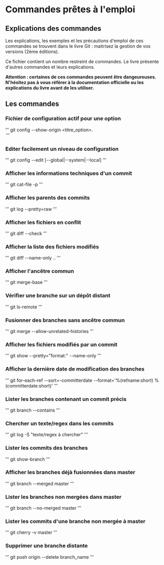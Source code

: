 # Commandes prêtes à l'emploi

## Explications des commandes

Les explications, les exemples et les précautions d'emploi de ces commandes se trouvent dans le livre Git : maitrisez la gestion de vos versions (2ème éditions).

Ce fichier contient un nombre restreint de commandes. Le livre présente d'autres commandes et leurs explications.

**Attention : certaines de ces commandes peuvent être dangeureuses. N'hésitez pas à vous référer à la documentation officielle ou les explications du livre avant de les utiliser.**

## Les commandes

### Fichier de configuration actif pour une option

’’’
git config --show-origin <titre_option>.<option>
’’’

### Editer facilement un niveau de configuration

’’’
git config --edit [--global|--system|--local]
’’’

### Afficher les informations techniques d'un commit

’’’
git cat-file -p <commit>
’’’

### Afficher les parents des commits

’’’
git log --pretty=raw
’’’

### Afficher les fichiers en conflit

’’’
git diff --check
’’’

### Afficher la liste des fichiers modifiés

’’’
git diff --name-only <commit1>..<commit2>
’’’

### Afficher l'ancêtre commun

’’’
git merge-base <branch1> <branch2>
’’’

### Vérifier une branche sur un dépôt distant

’’’
git ls-remote <origin> <branch>
’’’

### Fusionner des branches sans ancêtre commun

’’’
git merge --allow-unrelated-histories <branch>
’’’

### Afficher les fichiers modifiés par un commit

’’’
git show --pretty="format:" --name-only <commit>
’’’

### Afficher la dernière date de modification des branches

’’’
git for-each-ref --sort=-committerdate --format='%(refname:short) %(committerdate:short)'
’’’

### Lister les branches contenant un commit précis

’’’
git branch --contains <commit>
’’’

### Chercher un texte/regex dans les commits

’’’
git log -S "texte/regex à chercher"
’’’

### Lister les commits des branches

’’’
git show-branch
’’’

### Afficher les branches déjà fusionnées dans master

’’’
git branch --merged master
’’’

### Lister les branches non mergées dans master

’’’
git branch --no-merged master
’’’

### Lister les commits d'une branche non mergée à master

’’’
git cherry -v master <branch>
’’’

### Supprimer une branche distante

’’’
git push origin --delete branch_name
’’’
